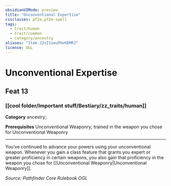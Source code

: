 ```yaml
---
obsidianUIMode: preview
title: "Unconventional Expertise"
cssclasses: pf2e,pf2e-spell
tags:
  - trait/human
  - trait/common
  - category/ancestry
aliases: "Item.J2sI1swuPHvKDMRJ"
license: OGL
---
```

# Unconventional Expertise
## Feat 13
### [[cool folder/Important stuff/Bestiary/zz_traits/human]]

**Category** ancestry; 



**Prerequisites** Unconventional Weaponry; trained in the weapon you chose for Unconventional Weaponry
* * *
You've continued to advance your powers using your unconventional weapon. Whenever you gain a class feature that grants you expert or greater proficiency in certain weapons, you also gain that proficiency in the weapon you chose for [[Unconventional Weaponry|Unconventional Weaponry]].

*Source: Pathfinder Core Rulebook*
*OGL*